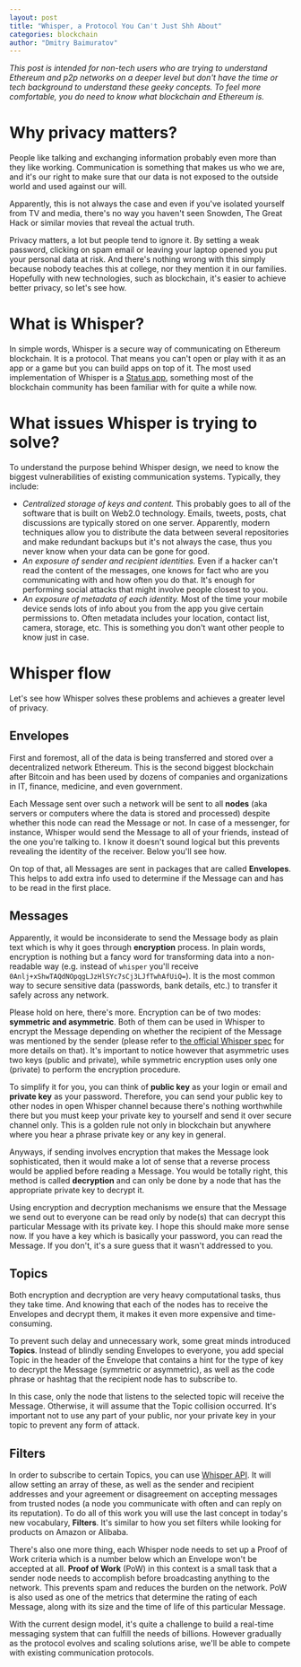 ```yaml
---
layout: post
title: "Whisper, a Protocol You Can't Just Shh About"
categories: blockchain
author: "Dmitry Baimuratov"
---
```

*This post is intended for non-tech users who are trying to understand Ethereum and p2p networks on a deeper level but don't have the time or tech background to understand these geeky concepts. To feel more comfortable, you do need to know what blockchain and Ethereum is.*

# Why privacy matters?

People like talking and exchanging information probably even more than they like working. Communication is something that makes us who we are, and it's our right to make sure that our data is not exposed to the outside world and used against our will.

Apparently, this is not always the case and even if you've isolated yourself from TV and media, there's no way you haven't seen Snowden, The Great Hack or similar movies that reveal the actual truth. 

Privacy matters, a lot but people tend to ignore it. By setting a weak password, clicking on spam email or leaving your laptop opened you put your personal data at risk. And there's nothing wrong with this simply because nobody teaches this at college, nor they mention it in our families. Hopefully with new technologies, such as blockchain, it's easier to achieve better privacy, so let's see how. 

# What is Whisper?

In simple words, Whisper is a secure way of communicating on Ethereum blockchain. It is a protocol. That means you can't open or play with it as an app or a game but you can build apps on top of it. The most used implementation of Whisper is a [Status app](https://status.im/get), something most of the blockchain community has been familiar with for quite a while now.

# What issues Whisper is trying to solve?

To understand the purpose behind Whisper design, we need to know the biggest vulnerabilities of existing communication systems. Typically, they include:
- *Centralized storage of keys and content.* This probably goes to all of the software that is built on Web2.0 technology. Emails, tweets, posts, chat discussions are typically stored on one server. Apparently, modern techniques allow you to distribute the data between several repositories and make redundant backups but it's not always the case, thus you never know when your data can be gone for good.
- *An exposure of sender and recipient identities.* Even if a hacker can't read the content of the messages, one knows for fact who are you communicating with and how often you do that. It's enough for performing social attacks that might involve people closest to you.
- *An exposure of metadata of each identity.* Most of the time your mobile device sends lots of info about you from the app you give certain permissions to. Often metadata includes your location, contact list, camera, storage, etc. This is something you don't want other people to know just in case.

# Whisper flow 

Let's see how Whisper solves these problems and achieves a greater level of privacy.

## Envelopes

First and foremost, all of the data is being transferred and stored over a decentralized network Ethereum. This is the second biggest blockchain after Bitcoin and has been used by dozens of companies and organizations in IT, finance, medicine, and even government.

Each Message sent over such a network will be sent to all **nodes** (aka servers or computers where the data is stored and processed) despite whether this node can read the Message or not. In case of a messenger, for instance, Whisper would send the Message to all of your friends, instead of the one you're talking to. I know it doesn't sound logical but this prevents revealing the identity of the receiver. Below you'll see how.

On top of that, all Messages are sent in packages that are called **Envelopes**. This helps to add extra info used to determine if the Message can and has to be read in the first place.

## Messages

Apparently, it would be inconsiderate to send the Message body as plain text which is why it goes through **encryption** process. In plain words, encryption is nothing but a fancy word for transforming data into a non-readable way (e.g. instead of `whisper` you'll receive `0Anlj+xShwTAQdNOpqgLJzHlSYc7sCj3LJfTwhAfUiQ=`). It is the most common way to secure sensitive data (passwords, bank details, etc.) to transfer it safely across any network.

Please hold on here, there's more. Encryption can be of two modes: **symmetric and asymmetric**. Both of them can be used in Whisper to encrypt the Message depending on whether the recipient of the Message was mentioned by the sender (please refer to [the official Whisper spec](https://github.com/ethereum/wiki/wiki/Whisper-PoC-2-Protocol-Spec) for more details on that). It's important to notice however that asymmetric uses two keys (public and private), while symmetric encryption uses only one (private) to perform the encryption procedure.

To simplify it for you, you can think of **public key** as your login or email and **private key** as your password. Therefore, you can send your public key to other nodes in open Whisper channel because there's nothing worthwhile there but you must keep your private key to yourself and send it over secure channel only. This is a golden rule not only in blockchain but anywhere where you hear a phrase private key or any key in general.

Anyways, if sending involves encryption that makes the Message look sophisticated, then it would make a lot of sense that a reverse process would be applied before reading a Message. You would be totally right, this method is called **decryption** and can only be done by a node that has the appropriate private key to decrypt it. 

Using encryption and decryption mechanisms we ensure that the Message we send out to everyone can be read only by node(s) that can decrypt this particular Message with its private key. I hope this should make more sense now. If you have a key which is basically your password, you can read the Message. If you don't, it's a sure guess that it wasn't addressed to you.

## Topics

Both encryption and decryption are very heavy computational tasks, thus they take time. And knowing that each of the nodes has to receive the Envelopes and decrypt them, it makes it even more expensive and time-consuming.

To prevent such delay and unnecessary work, some great minds introduced **Topics**. Instead of blindly sending Envelopes to everyone, you add special Topic in the header of the Envelope that contains a hint for the type of key to decrypt the Message (symmetric or asymmetric), as well as the code phrase or hashtag that the recipient node has to subscribe to. 

In this case, only the node that listens to the selected topic will receive the Message. Otherwise, it will assume that the Topic collision occurred. It's important not to use any part of your public, nor your private key in your topic to prevent any form of attack.

## Filters

In order to subscribe to certain Topics, you can use [Whisper API](https://github.com/ethereum/go-ethereum/wiki/Whisper-v5-RPC-API). It will allow setting an array of these, as well as the sender and recipient addresses and your agreement or disagreement on accepting messages from trusted nodes (a node you communicate with often and can reply on its reputation). To do all of this work you will use the last concept in today's new vocabulary, **Filters**. It's similar to how you set filters while looking for products on Amazon or Alibaba.

There's also one more thing, each Whisper node needs to set up a Proof of Work criteria which is a number below which an Envelope won't be accepted at all. **Proof of Work** (PoW) in this context is a small task that a sender node needs to accomplish before broadcasting anything to the network. This prevents spam and reduces the burden on the network. PoW is also used as one of the metrics that determine the rating of each Message, along with its size and the time of life of this particular Message.

With the current design model, it's quite a challenge to build a real-time messaging system that can fulfill the needs of billions. However gradually as the protocol evolves and scaling solutions arise, we'll be able to compete with existing communication protocols.